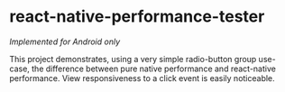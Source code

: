 # react-native-performance-tester
*Implemented for Android only*

This project demonstrates, using a very simple radio-button group use-case, the difference between pure native performance and react-native performance.
View responsiveness to a click event is easily noticeable.
